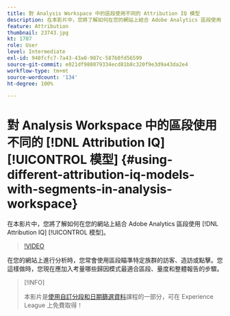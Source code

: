 ```yaml
---
title: 對 Analysis Workspace 中的區段使用不同的 Attribution IQ 模型
description: 在本影片中，您將了解如何在您的網站上結合 Adobe Analytics 區段使用 Attribution IQ 模型。
feature: Attribution
thumbnail: 23743.jpg
kt: 1707
role: User
level: Intermediate
exl-id: 948fcfc7-7a43-43a0-987c-587b0fd56599
source-git-commit: e021df988079334ecd81b8c320f9e3d9a43da2e4
workflow-type: tm+mt
source-wordcount: '134'
ht-degree: 100%

---
```


# 對 Analysis Workspace 中的區段使用不同的 [!DNL Attribution IQ] [!UICONTROL 模型] {#using-different-attribution-iq-models-with-segments-in-analysis-workspace}

在本影片中，您將了解如何在您的網站上結合 Adobe Analytics 區段使用 [!DNL Attribution IQ] [!UICONTROL  模型]。

>[!VIDEO](https://video.tv.adobe.com/v/23743/?quality=12)

在您的網站上進行分析時，您常會使用區段瞄準特定族群的訪客、造訪或點擊。您這樣做時，您現在應加入考量哪些歸因模式最適合區段、量度和整體報告的步驟。

>[!INFO]
>
> 本影片是[使用自訂分段和日期篩選資料](https://experienceleague.adobe.com/?recommended=Analytics-U-1-2021.1.filterdata)課程的一部分，可在 Experience League 上免費取得！

